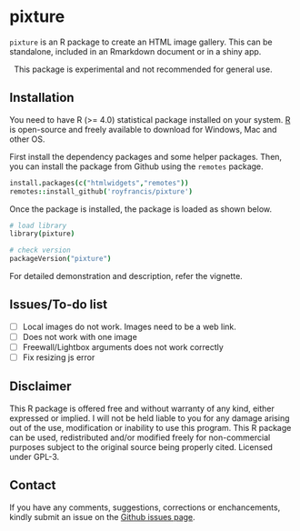 # pixture

`pixture` is an R package to create an HTML image gallery. This can be standalone, included in an Rmarkdown document or in a shiny app.

<p class="boxy boxy-yellow" style="inline-block">
<i class="fas fa-exclamation-circle"></i> &nbsp; This package is experimental and not recommended for general use.
</p>

## Installation  

You need to have R (>= 4.0) statistical package installed on your system. [R](https://www.r-project.org/) is open-source and freely available to download for Windows, Mac and other OS.

First install the dependency packages and some helper packages. Then, you can install the package from Github using the `remotes` package. 

```coffee
install.packages(c("htmlwidgets","remotes"))
remotes::install_github('royfrancis/pixture')
```

Once the package is installed, the package is loaded as shown below.

```coffee
# load library
library(pixture)

# check version
packageVersion("pixture")
```

For detailed demonstration and description, refer the vignette.

## Issues/To-do list

- [ ] Local images do not work. Images need to be a web link.
- [ ] Does not work with one image
- [ ] Freewall/Lightbox arguments does not work correctly
- [ ] Fix resizing js error

## Disclaimer

This R package is offered free and without warranty of any kind, either expressed or implied. I will not be held liable to you for any damage arising out of the use, modification or inability to use this program. This R package can be used, redistributed and/or modified freely for non-commercial purposes subject to the original source being properly cited. Licensed under GPL-3.

## Contact

If you have any comments, suggestions, corrections or enchancements, kindly submit an issue on the [Github issues page](https://github.com/royfrancis/pixture/issues).
